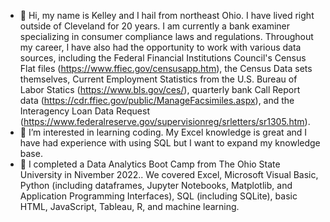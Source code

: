 - 👋 Hi, my name is Kelley and I hail from northeast Ohio. I have lived right outside of Cleveland for 20 years.  I am currently a bank examiner specializing in consumer compliance laws and regulations.  Throughout my career, I have also had the opportunity to work with various data sources, including the Federal Financial Institutions Council's Census Flat files (https://www.ffiec.gov/censusapp.htm), the Census Data sets themselves, Current Employment Statistics from the U.S. Bureau of Labor Statics (https://www.bls.gov/ces/), quarterly bank Call Report data (https://cdr.ffiec.gov/public/ManageFacsimiles.aspx), and the Interagency Loan Data Request (https://www.federalreserve.gov/supervisionreg/srletters/sr1305.htm).
- 👀 I’m interested in learning coding. My Excel knowledge is great and I have had experience with using SQL but I want to expand my knowledge base. 
- 🌱 I completed a Data Analytics Boot Camp from The Ohio State University in Nivember 2022..  We covered Excel, Microsoft Visual Basic, Python (including dataframes, Jupyter Notebooks, Matplotlib, and Application Programming Interfaces), SQL (including SQLite), basic HTML, JavaScript, Tableau, R, and machine learning.    


<!---
clevkelz/clevkelz is a ✨ special ✨ repository because its `README.md` (this file) appears on your GitHub profile.
You can click the Preview link to take a look at your changes.
--->
